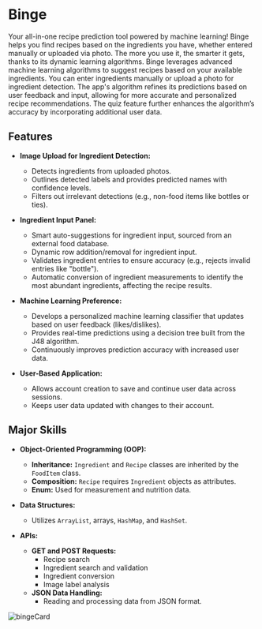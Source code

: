 # Binge

Your all-in-one recipe prediction tool powered by machine learning! Binge helps you find recipes based on the ingredients you have, whether entered manually or uploaded via photo. The more you use it, the smarter it gets, thanks to its dynamic learning algorithms.
Binge leverages advanced machine learning algorithms to suggest recipes based on your available ingredients. You can enter ingredients manually or upload a photo for ingredient detection. The app's algorithm refines its predictions based on user feedback and input, allowing for more accurate and personalized recipe recommendations. The quiz feature further enhances the algorithm’s accuracy by incorporating additional user data.

## Features

- **Image Upload for Ingredient Detection:**
  - Detects ingredients from uploaded photos.
  - Outlines detected labels and provides predicted names with confidence levels.
  - Filters out irrelevant detections (e.g., non-food items like bottles or ties).

- **Ingredient Input Panel:**
  - Smart auto-suggestions for ingredient input, sourced from an external food database.
  - Dynamic row addition/removal for ingredient input.
  - Validates ingredient entries to ensure accuracy (e.g., rejects invalid entries like "bottle").
  - Automatic conversion of ingredient measurements to identify the most abundant ingredients, affecting the recipe results.

- **Machine Learning Preference:**
  - Develops a personalized machine learning classifier that updates based on user feedback (likes/dislikes).
  - Provides real-time predictions using a decision tree built from the J48 algorithm.
  - Continuously improves prediction accuracy with increased user data.

- **User-Based Application:**
  - Allows account creation to save and continue user data across sessions.
  - Keeps user data updated with changes to their account.

## Major Skills

- **Object-Oriented Programming (OOP):**
  - **Inheritance:** `Ingredient` and `Recipe` classes are inherited by the `FoodItem` class.
  - **Composition:** `Recipe` requires `Ingredient` objects as attributes.
  - **Enum:** Used for measurement and nutrition data.

- **Data Structures:**
  - Utilizes `ArrayList`, arrays, `HashMap`, and `HashSet`.

- **APIs:**
  - **GET and POST Requests:**
    - Recipe search
    - Ingredient search and validation
    - Ingredient conversion
    - Image label analysis
  - **JSON Data Handling:**
    - Reading and processing data from JSON format.
   
![bingeCard](https://github.com/user-attachments/assets/bf41be06-9354-42fa-a3c5-0dcce5da253f)
